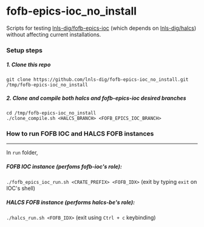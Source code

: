 # fofb-epics-ioc_no_install
Scripts for testing [lnls-dig/fofb-epics-ioc](https://github.com/lnls-dig/fofb-epics-ioc) (which depends on [lnls-dig/halcs](https://github.com/lnls-dig/halcs)) without affecting current installations.

### Setup steps

##### 1. Clone this repo

`git clone https://github.com/lnls-dig/fofb-epics-ioc_no_install.git /tmp/fofb-epics-ioc_no_install`

##### 2. Clone and compile both _halcs_ and _fofb-epics-ioc_ desired branches

`cd /tmp/fofb-epics-ioc_no_install`<br>
`./clone_compile.sh <HALCS_BRANCH> <FOFB_EPICS_IOC_BRANCH>`

### How to run FOFB IOC and HALCS FOFB instances
------
In `run` folder,

##### FOFB IOC instance (perfoms _fofb-ioc_'s role):

`./fofb_epics_ioc_run.sh <CRATE_PREFIX> <FOFB_IDX>` (exit by typing `exit` on IOC's shell)

##### HALCS FOFB instance (performs _halcs-be_'s role):

`./halcs_run.sh <FOFB_IDX>` (exit using `Ctrl + c` keybinding)
